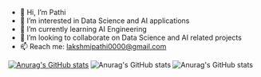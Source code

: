 - 👋 Hi, I’m Pathi
- 👀 I’m interested in Data Science and AI applications
- 🌱 I’m currently learning AI Engineering
- 💞️ I’m looking to collaborate on Data Science and AI related projects
- 📫 Reach me: lakshmipathi0000@gmail.com

[![Anurag's GitHub stats](https://github-readme-stats.vercel.app/api?username=Pathi-rao)](https://github.com/anuraghazra/github-readme-stats)
![Anurag's GitHub stats](https://github-readme-stats.vercel.app/api?username=Pathi-rao&show_icons=true)
![Anurag's GitHub stats](https://github-readme-stats.vercel.app/api?username=Pathi-rao&show_icons=true&theme=onedork)

<!---
Pathi-rao/Pathi-rao is a ✨ special ✨ repository because its `README.md` (this file) appears on your GitHub profile.
You can click the Preview link to take a look at your changes.
--->
